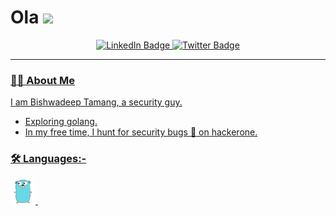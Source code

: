 <h1>
Ola 
  <img src="https://media.giphy.com/media/hvRJCLFzcasrR4ia7z/giphy.gif" width="30px"/>
</h1>

<div id="badges" align="center" >
  <a href="https://www.linkedin.com/in/tmgbiswadp/">
    <img src="https://img.shields.io/badge/LinkedIn-blue?style=for-the-badge&logo=linkedin&logoColor=white" alt="LinkedIn Badge"/>
  <a href="https://twitter.com/tmgbiswadp">
    <img src="https://img.shields.io/badge/Twitter-blue?style=for-the-badge&logo=twitter&logoColor=white" alt="Twitter Badge"/>
</div>

---
### 👨‍💻 About Me
I am Bishwadeep Tamang, a security guy.
- Exploring golang.
- In my free time, I hunt for security bugs 🐛 on hackerone. 
    
### 🛠️ Languages:- 
<div>
    <img src="https://github.com/devicons/devicon/blob/master/icons/go/go-original.svg" title="Golang" alt="Golang" width="40" height="40"/>&nbsp;
</div>
